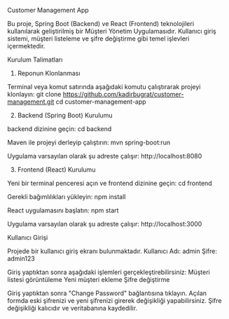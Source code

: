 Customer Management App

Bu proje, Spring Boot (Backend) ve React (Frontend) teknolojileri kullanılarak geliştirilmiş bir Müşteri Yönetim Uygulamasıdır. Kullanıcı giriş sistemi, müşteri listeleme ve şifre değiştirme gibi temel işlevleri içermektedir.

Kurulum Talimatları

1. Reponun Klonlanması

Terminal veya komut satırında aşağıdaki komutu çalıştırarak projeyi klonlayın:
git clone https://github.com/kadirbugrat/customer-management.git
cd customer-management-app

2. Backend (Spring Boot) Kurulumu

backend dizinine geçin:
cd backend

Maven ile projeyi derleyip çalıştırın:
mvn spring-boot:run

Uygulama varsayılan olarak şu adreste çalışır:
http://localhost:8080

3. Frontend (React) Kurulumu

Yeni bir terminal penceresi açın ve frontend dizinine geçin:
cd frontend

Gerekli bağımlılıkları yükleyin:
npm install

React uygulamasını başlatın:
npm start

Uygulama varsayılan olarak şu adreste çalışır:
http://localhost:3000

Kullanıcı Girişi

Projede bir kullanıcı giriş ekranı bulunmaktadır.
Kullanıcı Adı: admin
Şifre: admin123

Giriş yaptıktan sonra aşağıdaki işlemleri gerçekleştirebilirsiniz:
Müşteri listesi görüntüleme
Yeni müşteri ekleme
Şifre değiştirme

Giriş yaptıktan sonra "Change Password" bağlantısına tıklayın.
Açılan formda eski şifrenizi ve yeni şifrenizi girerek değişikliği yapabilirsiniz.
Şifre değişikliği kalıcıdır ve veritabanına kaydedilir.
